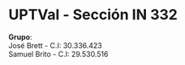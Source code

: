 # UPTVal - Sección IN 332
**Grupo**:  
José Brett - C.I: 30.336.423  
Samuel Brito - C.I: 29.530.516  
